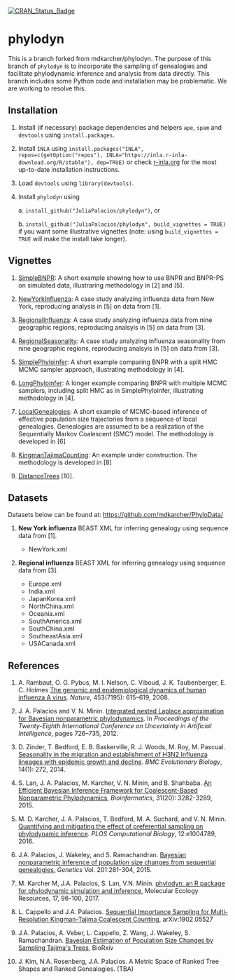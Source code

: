 [![CRAN_Status_Badge](http://www.r-pkg.org/badges/last-release/phylodyn)](http://cran.r-project.org/package=phylodyn)

phylodyn
========

This is a branch forked from mdkarcher/phylodyn. The purpose of this branch of `phylodyn` is to incorporate the sampling of genealogies and facilitate phylodynamic inference and analysis from data directly. This branch includes some Python code and installation may be problematic. We are working to resolve this.

## Installation

1. Install (if necessary) package dependencies and helpers `ape`, `spam` and `devtools` using `install.packages`.

2. Install `INLA` using `install.packages("INLA", repos=c(getOption("repos"), INLA="https://inla.r-inla-download.org/R/stable"), dep=TRUE)` 
or check [r-inla.org](http://www.r-inla.org/download) for the most up-to-date installation instructions.

3. Load `devtools` using `library(devtools)`.

4. Install `phylodyn` using

    a. `install_github("JuliaPalacios/phylodyn")`, or

    b. `install_github("JuliaPalacios/phylodyn", build_vignettes = TRUE)` if you want some illustrative vignettes (note: using `build_vignettes = TRUE` will make the install take longer).

## Vignettes

1. [SimpleBNPR](https://github.com/mdkarcher/phylodyn/blob/master/vignettes/SimpleBNPR.Rmd): A short example showing how to use BNPR and BNPR-PS on simulated data, illustraring methodology in [2] and [5].

2. [NewYorkInfluenza](https://github.com/mdkarcher/phylodyn/blob/master/vignettes/NewYorkInfluenza.Rmd): A case study analyzing influenza data from New York, reproducing analysis in [5] on data from [1].

3. [RegionalInfluenza](https://github.com/mdkarcher/phylodyn/blob/master/vignettes/RegionalInfluenza.Rmd): A case study analyzing influenza data from nine geographic regions, reproducing analsyis in [5] on data from [3].

4. [RegionalSeasonality](https://github.com/mdkarcher/phylodyn/blob/master/vignettes/RegionalSeasonality.Rmd): A case study analyzing influenza seasonality from nine geographic regions, reproducing analsyis in [5] on data from [3].

5. [SimplePhyloinfer](https://github.com/mdkarcher/phylodyn/blob/master/vignettes/SimplePhyloinfer.Rmd): A short example comparing BNPR with a split HMC MCMC sampler approach, illustrating methodology in [4].

6. [LongPhyloinfer](https://github.com/mdkarcher/phylodyn/blob/master/vignettes/SimplePhyloinfer.Rmd): A longer example comparing BNPR with multiple MCMC samplers, including split HMC as in SimplePhyloinfer, illustrating methodology in [4].

7. [LocalGenealogies](https://github.com/mdkarcher/phylodyn/blob/master/vignettes/LocalGenealogies.Rmd): A short example of MCMC-based inference of effective population size trajectories from a sequence of local genealogies. Genealogies are assumed to be a realization of the Sequentially Markov Coalescent (SMC') model. The methodology is developed in [6]

8. [KingmanTajimaCounting](https://github.com/JuliaPalacios/phylodyn/blob/master/vignettes/CountSimulatedCoalescentTrees.Rmd): An example under construction. The methodology is developed in [8]

9. [DistanceTrees](https://github.com/JuliaPalacios/phylodyn/blob/master/vignettes/Distance_RankedGenealogies.Rmd) [10]. 

## Datasets

Datasets below can be found at: https://github.com/mdkarcher/PhyloData/

1. **New York influenza** BEAST XML for inferring genealogy using sequence data from [1].
    * NewYork.xml

2. **Regional influenza** BEAST XML for inferring genealogy using sequence data from [3].
    * Europe.xml
    * India.xml
    * JapanKorea.xml
    * NorthChina.xml
    * Oceania.xml
    * SouthAmerica.xml
    * SouthChina.xml
    * SoutheastAsia.xml
    * USACanada.xml

## References

1. A. Rambaut, O. G. Pybus, M. I. Nelson, C. Viboud, J. K. Taubenberger, E. C. Holmes
[The genomic and epidemiological dynamics of human influenza A
virus](http://www.nature.com/nature/journal/v453/n7195/full/nature06945.html).
*Nature*, 453(7195): 615–619, 2008.

2. J. A. Palacios and V. N. Minin.
[Integrated nested Laplace approximation for Bayesian nonparametric phylodynamics](http://www.auai.org/uai2012/papers/310.pdf).
In *Proceedings of the Twenty-Eighth International Conference on Uncertainty in Artificial Intelligence*, pages 726–735, 2012.

3. D. Zinder, T. Bedford, E. B. Baskerville, R. J. Woods, M. Roy, M. Pascual.
[Seasonality in the migration and establishment of H3N2 Influenza lineages with epidemic growth and decline](http://bmcevolbiol.biomedcentral.com/articles/10.1186/s12862-014-0272-2).
*BMC Evolutionary Biology*, 14(1): 272, 2014.

4. S. Lan, J. A. Palacios, M. Karcher, V. N. Minin, and B. Shahbaba.
[An Efficient Bayesian Inference Framework for Coalescent-Based Nonparametric Phylodynamics](http://bioinformatics.oxfordjournals.org/content/31/20/3282),
*Bioinformatics*, 31(20): 3282-3289, 2015.

5. M. D. Karcher, J. A. Palacios, T. Bedford, M. A. Suchard, and V. N. Minin.
[Quantifying and mitigating the effect of preferential sampling on phylodynamic inference](http://journals.plos.org/ploscompbiol/article?id=10.1371/journal.pcbi.1004789).
*PLOS Computational Biology*, 12:e1004789, 2016.

6. J.A. Palacios, J. Wakeley,  and S. Ramachandran. [Bayesian nonparametric inference of population size changes from sequential genealogies.](http://www.genetics.org/content/early/2015/07/28/genetics.115.177980) *Genetics* Vol. 201:281-304, 2015.

7. M. Karcher M, J.A. Palacios, S. Lan, V.N. Minin. 
[phylodyn: an R package for phylodynamic simulation and inference](http://onlinelibrary.wiley.com/doi/10.1111/1755-0998.12630/full), 
Molecular Ecology Resources, 17, 96-100, 2017.

8. L. Cappello and J.A. Palacios. [Sequential Importance Sampling for Multi-Resolution Kingman-Tajima Coalescent Counting](https://arxiv.org/abs/1902.05527), arXiv:1902.05527

9. J.A. Palacios, A. Veber, L. Cappello, Z. Wang, J. Wakeley, S. Ramachandran. [Bayesian Estimation of Population Size Changes by Sampling Tajima's Trees](https://www.biorxiv.org/content/10.1101/605352v1), BioRxiv

10. J. Kim, N.A. Rosenberg, J.A. Palacios. A Metric Space of Ranked Tree Shapes and Ranked Genealogies. (TBA)
